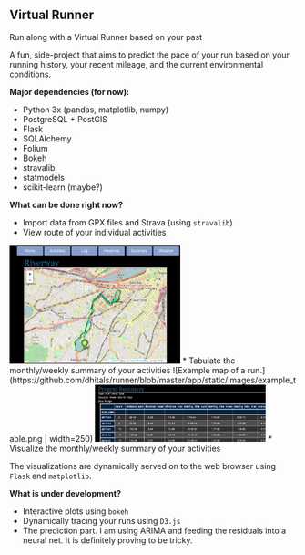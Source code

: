 ## Virtual Runner

Run along with a Virtual Runner based on your past

A fun, side-project that aims to predict the pace of your run based on
your running history, your recent mileage, and the current
environmental conditions. 

**Major dependencies (for now):**

* Python 3x (pandas, matplotlib, numpy)
* PostgreSQL + PostGIS
* Flask
* SQLAlchemy
* Folium
* Bokeh
* stravalib
* statmodels
* scikit-learn (maybe?)

**What can be done right now?**

* Import data from GPX files and Strava (using `stravalib`)
* View route of your individual activities
<img src="https://github.com/dhitals/runner/blob/master/app/static/images/example_run.png" width="300">
* Tabulate the monthly/weekly summary of your activities
![Example map of a run.](https://github.com/dhitals/runner/blob/master/app/static/images/example_table.png | width=250)
<img src="https://github.com/dhitals/runner/blob/master/app/static/images/example_table.png" width="300">
* Visualize the monthly/weekly summary of your activities

The visualizations are dynamically served on to the web browser using
`Flask` and `matplotlib`.

**What is under development?**

* Interactive plots using `bokeh`
* Dynamically tracing your runs using `D3.js`
* The prediction part. I am using ARIMA and feeding the residuals into
 a neural net. It is definitely proving to be tricky.
